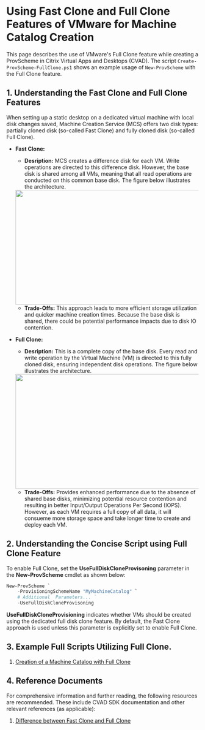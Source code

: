 # Using Fast Clone and Full Clone Features of VMware for Machine Catalog Creation

This page describes the use of VMware's Full Clone feature while creating a ProvScheme in Citrix Virtual Apps and Desktops (CVAD). The script `Create-ProvScheme-FullClone.ps1` shows an example usage of `New-ProvScheme` with the Full Clone feature.



## 1. Understanding the Fast Clone and Full Clone Features

When setting up a static desktop on a dedicated virtual machine with local disk changes saved, Machine Creation Service (MCS) offers two disk types: partially cloned disk (so-called Fast Clone) and fully cloned disk (so-called Full Clone). 

- **Fast Clone:**
    - **Desription:** MCS creates a difference disk for each VM. Write operations are directed to this difference disk. However, the base disk is shared among all VMs, meaning that all read operations are conducted on this common base disk. The figure below illustrates the architecture. 

    <img src="https://support.citrix.com/files/public/support/article/CTX224040/images/0EM600000001XgN.png" width="500" height="300"> 

    - **Trade-Offs:** This approach leads to more efficient storage utilization and quicker machine creation times. Because the base disk is shared, there could be potential performance impacts due to disk IO contention.


- **Full Clone:**
    - **Desription:** This is a complete copy of the base disk. Every read and write operation by the Virtual Machine (VM) is directed to this fully cloned disk, ensuring independent disk operations. The figure below illustrates the architecture. 

    <img src="https://support.citrix.com/files/public/support/article/CTX224040/images/0EM600000001Xgc.png" width="500" height="300"> 
    
    - **Trade-Offs:** Provides enhanced performance due to the absence of shared base disks, minimizing potential resource contention and resulting in better Input/Output Operations Per Second (IOPS). However, as each VM requires a full copy of all data, it will consueme more storage space and take longer time to create and deploy each VM.



## 2. Understanding the Concise Script using Full Clone Feature

To enable Full Clone, set the **UseFullDiskCloneProvisoning** parameter in the **New-ProvScheme** cmdlet as shown below:

```powershell
New-ProvScheme `
    -ProvisioningSchemeName "MyMachineCatalog" `
    # Additional  Parameters... `
    -UseFullDiskCloneProvisoning
```

**UseFullDiskCloneProvisioning** indicates whether VMs should be created using the dedicated full disk clone feature. By default, the Fast Clone approach is used unless this parameter is explicitly set to enable Full Clone.



## 3. Example Full Scripts Utilizing Full Clone.

1. [Creation of a Machine Catalog with Full Clone](../../SampleAdminScenarios/Add%20Machine%20Catalog/Add-MachineCatalog-FullClone.ps1)



## 4. Reference Documents

For comprehensive information and further reading, the following resources are recommended. These include CVAD SDK documentation and other relevant references (as applicable):

1. [Difference between Fast Clone and Full Clone
](https://support.citrix.com/article/CTX224040/difference-between-fast-clone-and-full-clone)

